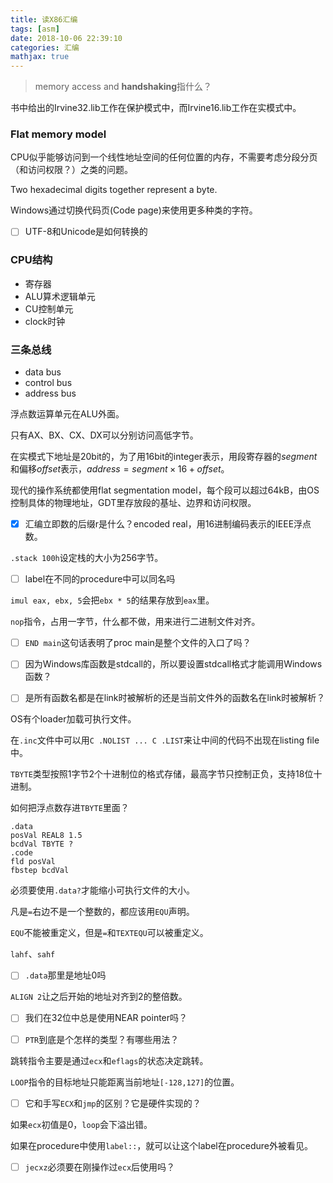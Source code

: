 ```yaml
---
title: 读X86汇编
tags: [asm]
date: 2018-10-06 22:39:10
categories: 汇编
mathjax: true
---
```


> memory access and **handshaking**指什么？

书中给出的Irvine32.lib工作在保护模式中，而Irvine16.lib工作在实模式中。

### Flat memory model

CPU似乎能够访问到一个线性地址空间的任何位置的内存，不需要考虑分段分页（和访问权限？）之类的问题。

Two hexadecimal digits together represent a byte.

Windows通过切换代码页(Code page)来使用更多种类的字符。

- [ ] UTF-8和Unicode是如何转换的

### CPU结构

- 寄存器
- ALU算术逻辑单元
- CU控制单元
- clock时钟

### 三条总线

- data bus
- control bus
- address bus

浮点数运算单元在ALU外面。

只有AX、BX、CX、DX可以分别访问高低字节。

在实模式下地址是20bit的，为了用16bit的integer表示，用段寄存器的$segment$和偏移$offset$表示，$address=segment\times 16+offset$。

现代的操作系统都使用flat segmentation model，每个段可以超过64kB，由OS控制具体的物理地址，GDT里存放段的基址、边界和访问权限。

- [x] 汇编立即数的后缀r是什么？encoded real，用16进制编码表示的IEEE浮点数。

`.stack 100h`设定栈的大小为256字节。

- [ ] label在不同的procedure中可以同名吗

`imul eax, ebx, 5`会把`ebx * 5`的结果存放到`eax`里。

`nop`指令，占用一字节，什么都不做，用来进行二进制文件对齐。

- [ ] `END main`这句话表明了proc main是整个文件的入口了吗？

- [ ] 因为Windows库函数是stdcall的，所以要设置stdcall格式才能调用Windows函数？

- [ ] 是所有函数名都是在link时被解析的还是当前文件外的函数名在link时被解析？

OS有个loader加载可执行文件。

在`.inc`文件中可以用`C .NOLIST ... C .LIST`来让中间的代码不出现在listing file中。

`TBYTE`类型按照1字节2个十进制位的格式存储，最高字节只控制正负，支持18位十进制。

如何把浮点数存进`TBYTE`里面？

```masm
.data
posVal REAL8 1.5
bcdVal TBYTE ?
.code
fld posVal
fbstep bcdVal
```

必须要使用`.data?`才能缩小可执行文件的大小。

凡是`=`右边不是一个整数的，都应该用`EQU`声明。

`EQU`不能被重定义，但是`=`和`TEXTEQU`可以被重定义。

`lahf`、`sahf`

- [ ] `.data`那里是地址0吗

`ALIGN 2`让之后开始的地址对齐到2的整倍数。

- [ ] 我们在32位中总是使用NEAR pointer吗？

- [ ] `PTR`到底是个怎样的类型？有哪些用法？

跳转指令主要是通过`ecx`和`eflags`的状态决定跳转。

`LOOP`指令的目标地址只能距离当前地址`[-128,127]`的位置。

- [ ] 它和手写`ECX`和`jmp`的区别？它是硬件实现的？

如果`ecx`初值是0，`loop`会下溢出错。

如果在procedure中使用`label::`，就可以让这个label在procedure外被看见。

- [ ] `jecxz`必须要在刚操作过`ecx`后使用吗？

